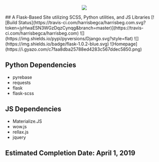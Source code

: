 <p align="center">
    <img src="https://github.com/harrisbegca/harrisbeg.com/blob/master/harrisbeg.svg"><br/>
</p>
## A Flask-Based Site utilizing SCSS, Python utilities, and JS Libraries  
[![Build Status](https://travis-ci.com/harrisbegca/harrisbeg.com.svg?token=jyHwaESN3WGzDqzCynqg&branch=master)](https://travis-ci.com/harrisbegca/harrisbeg.com)  
![](https://img.shields.io/pypi/pyversions/Django.svg?style=flat)  
![](https://img.shields.io/badge/flask-1.0.2-blue.svg)  
![Homepage](https://i.gyazo.com/c7faa8dba25788ed4283c567ddec5850.png)

## Python Dependencies

* pyrebase
* requests
* flask
* flask-scss

## JS Dependencies

* Materialize.JS
* wow.js
* rellax.js
* jquery

## Estimated Completion Date: April 1, 2019
